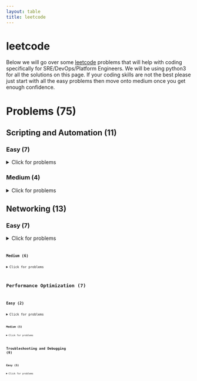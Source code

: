 ```yaml
---
layout: table
title: leetcode
---
```

# leetcode
Below we will go over some [leetcode](https://leetcode.com/problemset/all/) problems that will help with coding specifically for SRE/DevOps/Platform Engineers. We will be using python3 for all the solutions on this page. If your coding skills are not the best please just start with all the easy problems then move onto medium once you get enough confidence. 

# Problems (75)

## Scripting and Automation (11)

### Easy (7)
<details>
<summary>Click for problems</summary>
<ol>
<li><a href="https://leetcode.com/problems/length-of-last-word/">Length of Last Word</a> - Problem #58</li>
<details>
<summary>Summary</summary>
This problem involves manipulating strings, which is a common task in scripting. You need to find the length of the last word in a string.
</details>
<details>
<summary>Solution</summary>
<div class ="blockquote">
<pre>
<code class="language-python line-numbers">
class Solution:
    def lengthOfLastWord(self, s: str) -> int:
        word_list = s.split()
        last_word = word_list[-1]
        lw_count = len(last_word)
        return(lw_count)
</code>
</pre>
</div>
<b>Explanation:</b><br>
- First we split the words by using <code>split</code>. This will remove all of the spaces if there are any in <code>s</code> <br>
- We then grab the last word by indexing the last word <code>word_list[-1]</code> <br>
- We then get the count of the last word by using <code>len</code> and return the count of it. <br>
<br> This is just a simple solution to the problem. We can actually trim the answer if needed to the following:
<div class ="blockquote">
<pre>
<code class="language-python line-numbers">
class Solution:
    def lengthOfLastWord(self, s: str) -> int:
        s = s.rstrip()  #or strip
        return len(s.split()[-1])
</code>
</pre>
</div>
</details>
<li><a href="https://leetcode.com/problems/add-binary/">Add Binary</a> - Problem #67</li>
<details>
<summary>Summary</summary>
This problem simulates binary addition. In scripting, you might encounter scenarios where you need to perform calculations on binary data.
</details>
<details>
<summary>Solution</summary>
<div class ="blockquote">
<pre>
<code class="language-python line-numbers">
class Solution:
    def addBinary(self, a: str, b: str) -> str:
</code>
</pre>
</div>
<b>Explanation:</b><br>
- We use <code>int</code> to convert the string to an integer and use base 2 <br>
- We use <code>format</code> to convert the integer back into binary without the "0b"<br>
Another way that we can solve this is by using <code>bin</code>
Similarly we just remove the first 2 strings.
<div class ="blockquote">
<pre>
<code class="language-python line-numbers">
class Solution:
    def addBinary(self, a: str, b: str) -> str:
        return bin(int(a , 2) + int(b,2))[2:]
</code>
</pre>
</div>
</details>
<li><a href="https://leetcode.com/problems/pascals-triangle-ii/">Pascal&#39;s Triangle II</a> - Problem #119</li>
<details>
<summary>Summary</summary>
This problem deals with generating rows of Pascal's Triangle, which can be used in various automated data generation scenarios.
</details>
<details>
<summary>Solution</summary>
<div class ="blockquote">
<pre>
<code class="language-python line-numbers">
class Solution:
    def getRow(self, rowIndex: int) -> List[int]:
        result = []
        for i in range(0, rowIndex+1):
            result.append([])

            for x in range(0, i + 1):
                if x == 0:
                    result[i].append(1)
                elif i == x:
                    result[i].append(1)
                else:
                    result[i].append((result[i-1][x-1]) + (result[i-1][x]))
        return result[rowIndex]
</code>
</pre>
</div>
<b>Explanation:</b><br>
This problem asks you to return the rowIndex-th (0-based index) row of Pascal's Triangle as a list of integers. Pascal's Triangle is a triangular array of binomial coefficients, where each number is the sum of the two numbers directly above it. The first few rows of Pascal's Triangle look like this:
<div class ="blockquote">
    <pre>
    <code class="language-python line-numbers">
Row 0: [1]
Row 1: [1, 1]
Row 2: [1, 2, 1]
Row 3: [1, 3, 3, 1]
    </code>
</pre>
</div>
<br>
1. We create an empty list called result to store the rows of Pascal's Triangle.
Create an empty list called result to store the rows of Pascal's Triangle.
<br>
2. We then iterate over the rows from 0 to rowIndex, inclusive, using the variable i to represent the current row index.
<br>
3. For each row, append an empty list to the result list. This empty list will be used to store the elements of the current row.
<br>
4. Inside the inner loop, iterate over the elements in the current row from 0 to i, using the variable x to represent the current column index.
<br>
5. For each element, check if it is the first element in the row (i.e., x == 0) or the last element in the row (i.e., i == x). 
If it is either the first or last element, append a 1 to the current row because the first and last elements of each row in Pascal's Triangle are always 1.
<br>
6. If the element is not the first or last element, calculate its value by adding the element from the previous row in the same column (result[i-1][x-1]) and the element from the previous row in the next column (result[i-1][x]). 
This follows the rule of Pascal's Triangle where each element is the sum of the two elements above it.
<br>
7. Append the calculated value to the current row.
<br>
8. Repeat steps 5-7 for all elements in the current row.
<br>
9. Once the inner loop finishes, the current row is complete, and you move on to the next row.
<br>
10. Finally, return the row at the rowIndex index from the result list. 
</details>
<li><a href="https://leetcode.com/problems/merge-sorted-array/">Merge Sorted Array</a> - Problem #88</li>
<details>
<summary>Summary</summary>
This problem is about merging arrays, a common task in scripting when you're working with data from various sources.
</details>
<details>
<summary>Solution</summary>
<div class ="blockquote">
    <pre>
    <code class="language-python line-numbers">
        class Solution:
        def merge(self, nums1: List[int], m: int, nums2: List[int], n: int) -> None:
            while m > 0 and n > 0:
                if nums1[m-1] > nums2[n-1]:
                    nums1[m+n-1] = nums1[m-1]
                    m -= 1
                else:
                    nums1[m+n-1] = nums2[n-1]
                    n -= 1
            for i in range(n):
                nums1[i] = nums2[i]
    </code>
</pre>
</div>
<b>Explanation:</b><br>
To go through this solution, we will go through line by line.<br>
1. starting with the while loop. It will continue as long as both m and n are greater than 0. This will help merge the two arrays.
<br>
2. Inside the loop, we then compare the last element of nums1 at a index of m-1 with the last element of nums2 at index n-1. 
These are the largest elements of each array. 
<br>
3. If the element in nums1 is greater, 
it means that this element should be placed at the end of the merged array, 
which is at index m+n-1 in nums1. So, it assigns the value of nums1[m-1] to nums1[m+n-1]. 
This merges the element from nums1 into the array.
<br>
4. After merging an element from nums1 it decreases m by 1 to move the m pointer to the previous element in nums1 
<br>
5. If the element in nums2 is greater or equal to nums1 then that means that this element should be placed at the end of the merged array.
<br>
6. From the line aboves if statement , we then assign the value of  <code>nums2[n-1] to nums1[m+n-1]</code> to merge the elements from nums2 to nums1
<br>
7. After merging an element from nums2 it decrements n by 1 to move the n pointer to the previous element in nums2
<code>n -= 1</code>
<br>
8. After the while loop exits, there might be remaining elements in <code>nums2</code> that were not merged. This for loop iterates over the remaining elements of nums2 from index 0 to n-1
<code>for i in range(n)</code>
<br>
9. In the for loop, it copies the remaining elements from nums2 into nums1 by merging the remaining elements from nums2 to into nums1 
<code>nums1[i] = nums2[i]</code>
<br>
The key idea here is to work from the end of the arrays towards the beginning,
 which avoids overwriting elements in nums1 before they are compared and merged.
This approach ensures that the merged array is sorted without the need for extra space or creating a new array.

</details>
<li><a href="https://leetcode.com/problems/excel-sheet-column-title/">Excel Sheet Column Title</a> - Problem #168</li>
<details>
<summary>Summary</summary>
In this problem, you convert a column number into the corresponding Excel column title. Such conversions are often encountered in automated data processing.
</details>
<details>
<summary>Solution</summary>
<div class ="blockquote">
    <pre>
    <code class="language-python line-numbers">
        class Solution:
        def convertToTitle(self, columnNumber: int) -> str:
            alphabet="ABCDEFGHIJKLMNOPQRSTUVWXYZ"
            result=""
            while columnNumber:
                columnNumber=columnNumber-1
                result=alphabet[columnNumber%26]+result
                columnNumber=columnNumber//26
            return result
    </code>
    </pre>
    </div>
<b>Explanation:</b><br>
This problem asks you to convert a positive integer,  columnNumber,
 into an Excel sheet column title. Excel column titles are represented using
uppercase English letters, and they follow a pattern similar to base 26 numbering, 
where the digits are represented by the English alphabet (A=1, B=2, ..., Z=26), 
and when the column number exceeds 26, it starts using two-letter combinations (AA=27, AB=28,
 ..., ZZ=702, AAA=703, and so on).
 <br>
 1. We first define alphabet that contains all uppercase letters from A-Z. These strings will be used to map column numbers to titles.
 <br>
 2. We then initializes an empty string result to store the Excel column title 
 <br>
 3. We start a while loop that continues as long as columnNumber is not zero. The loop will gradually convert the column number to column title.
 <br>
 4. Inside of the loop, it subtracts 1 from the columnNumber. This is done to handle the fact that the Excel column numbering starts from 1, but our algorithm will work with 0-based indexing.
 <br>
 5. <code> result = alphabet[columnNumber % 26] + result</code> 
<br>
This calculates the remainder when columnNumber is divided by 26. The remainder corresponds to a letter in the alphabet.
It then takes that letter at the position in the alphabet string and appends it to the beginning of the result string. This builds the Excel column title from right to left.
<br> 
6. <code>columnNumber = columnNumber // 26</code>
<br>
It updates columnNumber by performing an integer division by 26 (columnNumber // 26). 
This reduces columnNumber to the next lower place value.
<br>
The loop will continue with the reduced columnNumber and the next letter is added to the result string.
<br>
This process continues until columnNumber becomes zero, at which point we have constructed the complete Excel column title in the result string.
<br>
7. We finally return the result string which contains the Excel column title corresponding to the input columnNumber.
<br
This algorithm effectively converts a decimal number into a base 26 representation using the English alphabet letters and builds the Excel column title accordingly.

</details>
<li><a href="https://leetcode.com/problems/excel-sheet-column-number/">Excel Sheet Column Number</a> - Problem #171</li>
<details>
<summary>Summary</summary>
</details>

<details>
<summary>Solution</summary>
</details>
<li><a href="https://leetcode.com/problems/single-number/">Single Number</a> - Problem #136</li>
<details>
<summary>Summary</summary>
This problem involves finding a single number in an array where all other numbers appear twice. It's a common task in automated data analysis.
</details>

<details>
<summary>Solution</summary>
</details>
</ol>

</details>

### Medium (4)
<details>
<summary>Click for problems</summary>
<ol>
<li><a href="https://leetcode.com/problems/count-and-say/">Count and Say</a> - Problem #38</li>
<details>
<summary>Summary</summary>
This problem involves generating sequences based on previous values, which can be useful for generating automated sequences of data.
</details>

<details>
<summary>Solution</summary>
</details>
<li><a href="https://leetcode.com/problems/reverse-words-in-a-string/">Reverse Words in a String</a> - Problem #151</li>
<details>
<summary>Summary</summary>
Similar to the previous problem, this asks you to reverse the words in a string but not in-place. Scripting can help automate this process.
</details>

<details>
<summary>Solution</summary>
</details>
<li><a href="https://leetcode.com/problems/basic-calculator-ii/">Basic Calculator II</a> - Problem #227</li>
<details>
<summary>Summary</summary>
In this problem, you're asked to reverse the order of words in a string, which can be useful for automating text transformations.
</details>

<details>
<summary>Solution</summary>
</details>
<li><a href="https://leetcode.com/problems/group-anagrams/">Group Anagrams</a> - Problem #49</li>
<details>
<summary>Summary</summary>
Automating the process of grouping anagrams from a given list of words is applicable to this problem, aligning with scripting and automation concepts.
</details>

<details>
<summary>Solution</summary>
</details>
</ol>
</details>


## Networking (13)

### Easy (7)
<details>
<summary>Click for problems</summary>
<ol>
<li><a href="https://leetcode.com/problems/first-unique-character-in-a-string/">First Unique Character in a String</a> - Problem #387</li>
<details>
<summary>Summary</summary>
Relates to processing strings, which is fundamental in networking protocols for parsing and validation.
</details>

<details>
<summary>Solution</summary>
class Solution:
    def strStr(self, haystack: str, needle: str) -> int:
        while needle in haystack:
            res = haystack.index(needle)
            return res
        else:
            return -1
        </code>
    </pre>
    </div>
</details>
<li><a href="https://leetcode.com/problems/implement-strstr/">Implement strStr()</a> - Problem #28</li>
<details>
<summary>Summary</summary>
In networking, substring matching is used in various applications, from pattern matching to searching for headers in network packets.
</details>
<details>
<summary>Solution</summary>
<div class ="blockquote">
    <pre>
    <code class="language-python line-numbers">
        class Solution:
        def strStr(self, haystack: str, needle: str) -> int:
            while needle in haystack:
                res = haystack.index(needle)
                return res
            else:
                return -1
    
        </code>
    </pre>
**Explanation**

</div>
</details>
<li><a href="https://leetcode.com/problems/valid-anagram/">Valid Anagram</a> - Problem #242</li>
<details>
<summary>Summary</summary>
String manipulation, such as character sorting, is used in various networking applications, such as checksum calculations.
</details>

<details>
<summary>Solution</summary>
<div class ="blockquote">
    <pre>
    <code class="language-python line-numbers">
class Solution:
    def isAnagram(self, s: str, t: str) -> bool:
        if sorted(s) == sorted(t):
            return True
        else:
            return False
        </code>
    </pre>
**Explanation**

</div>
</details>
<li><a href="https://leetcode.com/problems/isomorphic-strings/">Isomorphic Strings</a> - Problem #205</li>
<details>
<summary>Summary</summary>
Understanding character mappings is important in networking tasks like encoding and decoding.
</details>

<details>
<summary>Solution</summary>
<div class ="blockquote">
    <pre>
    <code class="language-python line-numbers">
class Solution:
    def isIsomorphic(self, s: str, t: str) -> bool:
        if len(s) != len(t):
            return False
        else:
            d1, d2 = {}, {}
            for i in range(len(s)):
                str1, str2 = s[i], t[i]
                if str1 not in d1:
                    d1[str1] = str2
                if str2 not in d2:
                    d2[str2] = str1
                if d1[str1] != str2 or d2[str2] != str1:
                    return False
        return True
    </code>
</pre>

**Explanation**

</div>

</details>
<li><a href="https://leetcode.com/problems/pascals-triangle/">Pascal&#39;s Triangle</a> - Problem #118</li>
<details>
<summary>Summary</summary>
While not a direct analogy, data organization and computation are crucial in networking protocols and data transmission.
</details>

<details>
<summary>Solution</summary>
<div class ="blockquote">
    <pre>
    <code class="language-python line-numbers">
        class Solution:
        def generate(self, numRows: int) -> List[List[int]]:
            result = []
            for i in range(0, numRows):
                result.append([])
    
                for x in range(0, i + 1):
                    if x == 0:
                        result[i].append(1)
                    elif i == x:
                        result[i].append(1)
                    else:
                        result[i].append((result[i-1][x-1]) + (result[i-1][x]))
            return result
    </code>
</pre>

**Explanation**

</div>

</details>
<li><a href="https://leetcode.com/problems/move-zeroes/">Move Zeroes</a> - Problem #283</li>
<details>
<summary>Summary</summary>
In networking, data reorganization may be necessary for efficient data transmission.
</details>

<details>
<summary>Solution</summary>
<div class ="blockquote">
    <pre>
    <code class="language-python line-numbers">
        class Solution:
        def moveZeroes(self, nums: List[int]) -> None:
            """
            Do not return anything, modify nums in-place instead.
            """
            for i in nums:
                if i == 0:
                    nums.remove(i)
                    nums.append(0)
    </code>
</pre>

**Explanation**

</details>
<li><a href="https://leetcode.com/problems/reverse-vowels-of-a-string/">Reverse Vowels of a String</a> - Problem #345</li>
<details>
<summary>Summary</summary>
String manipulation and transformation are important in many text-based networking applications.
</details>

<details>
<summary>Solution</summary>
<div class ="blockquote">
    <pre>
    <code class="language-python line-numbers">
        def reverseVowels(self, s: str) -> str:
        vowels = re.findall('[aeiouAEIOU]', s)
        return re.sub('[aeiouAEIOU]', lambda _ : vowels.pop(), s)

    </code>
</pre>

**Explanation**

</details>
</ol>
</details>

### Medium (6)
<details>
<summary>Click for problems</summary>
<ol>
<li><a href="https://leetcode.com/problems/3sum/">3Sum</a> - Problem #15</li>
<details>
<summary>Summary</summary>
In networking, searching for patterns or matches within data streams is a common task.
</details>

<details>
<summary>Solution</summary>
</details>
<li><a href="https://leetcode.com/problems/longest-palindromic-substring/">Longest Palindromic Substring</a> - Problem #5</li>
<details>
<summary>Summary</summary>
String processing is essential in networking, such as when parsing and validating URLs or extracting specific data.
</details>

<details>
<summary>Solution</summary>
</details>
<li><a href="https://leetcode.com/problems/zigzag-conversion/">ZigZag Conversion</a> - Problem #6</li>
<details>
<summary>Summary</summary>
Resembles data reformatting tasks seen in networking, such as transforming data for compatibility.
</details>

<details>
<summary>Solution</summary>
</details>
<li><a href="https://leetcode.com/problems/rotate-image/">Rotate Image</a> - Problem #48</li>
<details>
<summary>Summary</summary>
Transforming data, as in rotating an image, is analogous to data transformation in networking tasks.
</details>

<details>
<summary>Solution</summary>
</details>
<li><a href="https://leetcode.com/problems/longest-consecutive-sequence/">Longest Consecutive Sequence</a> - Problem #128</li>
<details>
<summary>Summary</summary>
</details>

<details>
<summary>Solution</summary>
</details>
<li><a href="https://leetcode.com/problems/find-peak-element/">Find Peak Element</a> - Problem #162</li>
<details>
<summary>Summary</summary>
Relates to analyzing sequences of data, important in networking for detecting patterns and trends.
</details>

<details>
<summary>Solution</summary>
</details>
</ol>
</details>


## Performance Optimization (7)

### Easy (2)
<details>
<summary>Click for problems</summary>
<ol>
<li><a href="https://leetcode.com/problems/best-time-to-buy-and-sell-stock/">Best Time to Buy and Sell Stock</a> - Problem #121</li>
<details>
<summary>Summary</summary>
</details>

<details>
<summary>Solution</summary>
<div class ="blockquote">
    <pre>
    <code class="language-python line-numbers">
        class Solution:
        def maxProfit(self, prices: List[int]) -> int:
            if not prices:
                return 0
    
            maxProfit = 0
            minPurchase = prices[0]
            for i in range(1, len(prices)):		
                maxProfit = max(maxProfit, prices[i] - minPurchase)
                minPurchase = min(minPurchase, prices[i])
            return maxProfit

    </code>
</pre>

**Explanation**
</details>
<li><a href="https://leetcode.com/problems/merge-two-sorted-lists/">Merge Two Sorted Lists</a> - Problem #21</li>
<details>
<summary>Summary</summary>
</details>

<details>
<summary>Solution</summary>
<div class ="blockquote">
    <pre>
    <code class="language-python line-numbers">
        class Solution:
        def mergeTwoLists(self, list1: Optional[ListNode], list2: Optional[ListNode]) -> Optional[ListNode]:
            
            merged = ListNode() # Create an empty ListNode to serve as the dummy node for the merged list.
            current = merged # Initialize a pointer 'current' to the dummy node.
            # The while loop iterates as long as there are elements in both list1 and list2. Inside the loop, we compare the values of the current nodes in both lists
            while list1 and list2: 
                if list1.val <= list2.val:  # Append the smaller value from list1.
                    current.next = list1  # Move the pointer in list1 to the next node.
                    list1 = list1.next # Move the pointer in list1 to the next node.
                else:
                    current.next = list2 # # Append the smaller value from list2.
                    list2 = list2.next # Move the pointer in list2 to the next node.
                current = current.next  # Move the 'current' pointer to the newly appended node.
            # Append any remaining elements from list1 or list2
            if list1:
                current.next = list1 
            elif list2:
                current.next = list2
            return merged.next  # Return the merged list starting from the first node.
    

    </code>
</pre>
</div>
**Explanation**
merged = ListNode(): We create an empty ListNode named merged to serve as the dummy node for the merged list. This dummy node helps simplify the merging process by providing a starting point for the merged list.

current = merged: We initialize a pointer current to the dummy node merged. This pointer will be used to traverse and build the merged list.

The while loop iterates as long as there are elements in both list1 and list2. Inside the loop, we compare the values of the current nodes in both lists and append the node with the smaller value to the merged list.

current.next = list1 or current.next = list2: We update the next attribute of the current node to point to the smaller node between list1 and list2. This effectively appends the smaller node to the merged list.

list1 = list1.next or list2 = list2.next: We move the pointer in the corresponding input list (list1 or list2) to the next node, as we've already appended the current node to the merged list.

current = current.next: We move the current pointer to the newly appended node in the merged list so that the next iteration appends the next smallest node.

After the loop completes, we check if there are any remaining elements in list1 or list2 and append them to the merged list if necessary.

Finally, we return the merged list starting from the node after the dummy node (merged.next) to exclude the dummy node from the final result.
</details>

</ol>
</details>

### Medium (5)
<details>
<summary>Click for problems</summary>
<ol>
<li><a href="https://leetcode.com/problems/maximum-subarray/">Maximum Subarray</a> - Problem #53</li>
<details>
<summary>Summary</summary>
</details>

<details>
<summary>Solution</summary>
</details>
<li><a href="https://leetcode.com/problems/longest-substring-without-repeating-characters/">Longest Substring Without Repeating Characters</a> - Problem #3</li>
<details>
<summary>Summary</summary>
Optimizing substring calculations, similar to optimizing data processing tasks.
</details>

<details>
<summary>Solution</summary>
</details>
<li><a href="https://leetcode.com/problems/container-with-most-water/">Container With Most Water</a> - Problem #11</li>
<details>
<summary>Summary</summary>
Optimization of container volume calculations, similar to optimizing data allocation in a system.
</details>

<details>
<summary>Solution</summary>
</details>
<li><a href="https://leetcode.com/problems/search-in-rotated-sorted-array/">Search in Rotated Sorted Array</a> - Problem #33</li>
<details>
<summary>Summary</summary>
 Optimization of search algorithms, crucial in optimizing data retrieval processes.
</details>

<details>
<summary>Solution</summary>
</details>
<li><a href="https://leetcode.com/problems/word-search/">Word Search</a> - Problem #79</li>
<details>
<summary>Summary</summary>
Optimization of pattern searching tasks, which is similar to optimizing data processing for finding specific patterns.
</details>

<details>
<summary>Solution</summary>
</details>
</ol>
</details>

## Troubleshooting and Debugging (9)

### Easy (5)
<details>
<summary>Click for problems</summary>
<ol>
<li><a href="https://leetcode.com/problems/two-sum/">Two Sum</a> - Problem #1</li>
<details>
<summary>Summary</summary>
This problem requires problem-solving and debugging skills, similar to identifying issues and bugs in distributed systems.
</details>

<details>
<summary>Solution</summary>
<div class ="blockquote">
    <pre>
    <code class="language-python line-numbers">
        class Solution:
        def twoSum(self, nums: List[int], target: int) -> List[int]:
            res=[]
            for i in range(len(nums)):
                for a in range(i+1,len(nums)):
                    if (nums[i]+nums[a]==target):
                        res.append(i)
                        res.append(a)
                        break     
            return res

    </code>
</pre>

**Explanation**

</details>
<li><a href="https://leetcode.com/problems/palindrome-number/">Palindrome Number</a> - Problem #9</li>
<details>
<summary>Summary</summary>
Involves checking for palindromes, akin to debugging and validating data correctness.
</details>

<details>
<summary>Solution</summary>
<div class ="blockquote"><pre>
    <code class="language-python line-numbers">
        class Solution:
        def isPalindrome(self, x: int) -> bool:
            a = ''.join(reversed(str(x)))
            if a == str(x):
                return True
            else:
                return False

    </code>
</pre>
</div>

</details>
<li><a href="https://leetcode.com/problems/longest-common-prefix/">Longest Common Prefix</a> - Problem #14</li>
<details>
<summary>Summary</summary>
Similar to identifying common patterns, a crucial skill in debugging distributed systems.
</details>

<details>
<summary>Solution</summary>
<div class ="blockquote"><pre>
    <code class="language-python line-numbers">
        class Solution:
        def isPalindrome(self, x: int) -> bool:
            a = ''.join(reversed(str(x)))
            if a == str(x):
                return True
            else:
                return False

    </code>
</pre></div>
</details>
<li><a href="https://leetcode.com/problems/valid-parentheses/">Valid Parentheses</a> - Problem #20</li>
<details>
<summary>Summary</summary>
Debugging skills are important in verifying the correctness of algorithms, a key aspect of troubleshooting.
</details>

<details>
<summary>Solution</summary>
<div><pre>
    <code class="language-python line-numbers">
        class Solution:
        def isValid(self, s: str) -> bool:
            while '()' in s or '[]'in s or '{}' in s:
                s = s.replace('()','').replace('[]','').replace('{}','')
            if len(s) !=0:
                return False
            else:
                return True

    </code>
</pre>
</div>
</details>

### Medium (4)
<details>
<summary>Click for problems</summary>
<ol>
<li><a href="https://leetcode.com/problems/compare-version-numbers/">Compare Version Numbers</a> - Problem #165</li>
<details>
<summary>Summary</summary>
Debugging and problem-solving for version comparison, similar to identifying compatibility issues in distributed systems.
</details>

<details>
<summary>Solution</summary>
</details>
<li><a href="https://leetcode.com/problems/decode-string/">Decode String</a> - Problem #394</li>
<details>
<summary>Summary</summary>
Debugging and problem-solving for decoding tasks, similar to fixing issues with data transformations.
</details>

<details>
<summary>Solution</summary>
</details>
<li><a href="https://leetcode.com/problems/top-k-frequent-words/">Top K Frequent Words</a> - Problem #692</li>
<details>
<summary>Summary</summary>
Debugging and problem-solving related to frequent item calculations, similar to identifying and fixing issues with data analysis.
</details>

<details>
<summary>Solution</summary>
</details>
<li><a href="https://leetcode.com/problems/multiply-strings/">Multiply Strings</a> - Problem #43</li>
<details>
<summary>Summary</summary>
Debugging and optimizing string multiplication algorithms, crucial in identifying and fixing performance bottlenecks
</details>

<details>
<summary>Solution</summary>
</details>
</ol>

</details>


## Database Design and Querying (14)

### Easy (6)
<details>
<summary>Click for problems</summary>
<ol>
<li><a href="https://leetcode.com/problems/combine-two-tables/">Combine Two Tables</a> - Problem #175</li>
<details>
<summary>Summary</summary>
This problem involves using SQL <code>JOIN</code> to combine information from two different tables based on a common key.
</details>

<details>
<summary>Solution</summary>
</details>
<li><a href="https://leetcode.com/problems/rising-temperature/">Rising Temperature</a> - Problem #197</li>
<details>
<summary>Summary</summary>
This problem focuses on querying a <code>Weather</code> table to find days where the temperature was higher than the previous day.
</details>

<details>
<summary>Solution</summary>
</details>
<li><a href="https://leetcode.com/problems/big-countries/">Big Countries</a> - Problem #595</li>
<details>
<summary>Summary</summary>
This problem involves selecting countries with a population greater than 250 million or an area greater than 3 million square kilometers using SQL.
</details>

<details>
<summary>Solution</summary>
</details>
<li><a href="https://leetcode.com/problems/employees-earning-more-than-their-managers/">Employees Earning More Than Their Managers</a> - Problem #181</li>
<details>
<summary>Summary</summary>
In this problem, you need to compare salaries between employees and their managers using SQL queries.
</details>

<details>
<summary>Solution</summary>
</details>
<li><a href="https://leetcode.com/problems/customers-who-never-order/">Customers Who Never Order</a> - Problem #183</li>
<details>
<summary>Summary</summary>
This problem requires identifying customers who have never placed an order by using a combination of SQL <code>JOIN</code> and <code>NOT EXISTS</code>.
</details>

<details>
<summary>Solution</summary>
</details>
<li><a href="https://leetcode.com/problems/duplicate-emails/">Duplicate Emails</a> - Problem #182</li>
<details>
<summary>Summary</summary>
The task here is to find duplicate email addresses from a <code>Person</code> table using SQL queries.
</details>

<details>
<summary>Solution</summary>
</details>
</ol>

</details>

### Medium (8)
<details>
<summary>Click for problems</summary>
<ol>
<li><a href="https://leetcode.com/problems/nth-highest-salary/">Nth Highest Salary</a> - Problem #177</li>
<details>
<summary>Summary</summary>
This problem involves finding the Nth highest salary using SQL.
</details>

<details>
<summary>Solution</summary>
</details>
<li><a href="https://leetcode.com/problems/consecutive-numbers/">Consecutive Numbers</a> - Problem #180</li>
<details>
<summary>Summary</summary>
The task is to find numbers that appear at least three times consecutively in a table using SQL queries.
</details>

<details>
<summary>Solution</summary>
</details>
<li><a href="https://leetcode.com/problems/exchange-seats/">Exchange Seats</a> - Problem #626</li>
<details>
<summary>Summary</summary>
This problem involves simulating a classroom seating arrangement and exchanging the seats of adjacent students. You are given a table that represents the current seating arrangement with student IDs and their corresponding seats. The task is to design a query that exchanges the seats of adjacent students, assuming that the total number of students is even.

This problem demonstrates the use of SQL queries to manipulate and update data in a database table. The problem tests your ability to work with relational data, update specific rows, and perform conditional updates based on the positions of students.

In a real-world scenario, this problem reflects how database queries can be used to manage seating arrangements, perform data updates, and ensure data consistency. It showcases your skills in writing efficient and effective SQL queries to perform specific tasks within a database environment.
</details>

<details>
<summary>Solution</summary>
</details>
<li><a href="https://leetcode.com/problems/product-price-at-a-given-date/">Product Price at a Given Date</a> - Problem #1164</li>
<details>
<summary>Summary</summary>
This problem involves querying a database to find the price of a product at a given date. It requires crafting SQL queries to filter products based on their price history and the provided date. The problem tests your ability to retrieve historical data from a database and filter it based on specific conditions.
</details>

<details>
<summary>Solution</summary>
</details>
<li><a href="https://leetcode.com/problems/second-highest-salary/">Second Highest Salary</a>  - Problem #176</li>
<details>
<summary>Summary</summary>
</details>

<details>
<summary>Solution</summary>
</details>
<li><a href="https://leetcode.com/problems/last-person-to-fit-in-the-bus/">Last Person to Fit in the Bus</a> - Problem #1204</li>
<details>
<summary>Summary</summary>
This problem is about simulating elevator trips for a building. You need to design a query to determine who was the last person to fit in the elevator after a certain time. It involves joining tables, filtering data based on specific conditions, and finding the maximum value. The problem mirrors real-world scenarios where database queries are used to manage and analyze data about people and events.
</details>

<details>
<summary>Solution</summary>
</details>
<li><a href="https://leetcode.com/problems/tree-node/">Tree Node</a> - Problem #608</li>
<details>
<summary>Summary</summary>
This problem involves working with a database table representing a tree structure. You need to design a query to retrieve information about parent and child relationships within the tree. It's an example of how databases can be used to model hierarchical structures and retrieve data based on those relationships.
</details>

<details>
<summary>Solution</summary>
</details>
<li><a href="https://leetcode.com/problems/rank-scores/">Rank Scores</a> - Problem #178</li>
<details>
<summary>Summary</summary>
In this problem, you are tasked with ranking scores in a database table. You need to design a query that assigns ranks to scores while handling cases of ties. This problem is a classic example of using SQL to generate rankings and order data based on certain criteria.
</details>

<details>
<summary>Solution</summary>
</details>
</ol>
</details>


## Distributed Systems (11)

### Easy (5)
<details>
<summary>Click for problems</summary>
<ol>
<li><a href="https://leetcode.com/problems/nim-game/">Nim Game</a> - Problem #292</li>
<details>
<summary>Summary</summary>
This problem illustrates game strategy in a distributed context, akin to making decisions in a distributed environment.
</details>

<details>
<summary>Solution</summary>
</details>
<li><a href="https://leetcode.com/problems/flood-fill/">Flood Fill</a> - Problem #733</li>
<details>
<summary>Summary</summary>
This problem simulates the spread of information through cells, similar to data propagation in distributed systems.
</details>

<details>
<summary>Solution</summary>
</details>
<li><a href="https://leetcode.com/problems/to-lower-case/">To Lower Case</a> - Problem #709</li>
<details>
<summary>Summary</summary>
This problem demonstrates converting strings to lowercase, which is crucial in distributed systems for standardizing data formats.
</details>

<details>
<summary>Solution</summary>
</details>
<li><a href="https://leetcode.com/problems/climbing-stairs/">Climbing Stairs</a> - Problem #70</li>
<details>
<summary>Summary</summary>
This problem compares to distributed problems with multiple paths, where optimizing traversal becomes essential.
</details>

<details>
<summary>Solution</summary>
</details>
<li><a href="https://leetcode.com/problems/balanced-binary-tree/">Balanced Binary Tree</a> - Problem #110</li>
<details>
<summary>Summary</summary>
Balancing a binary tree is essential in distributed databases for optimizing data storage and retrieval.
</details>

<details>
<summary>Solution</summary>
</details>
</ol>

</details>

### Medium (6)
<details>
<summary>Click for problems</summary>
<ol>
<li><a href="https://leetcode.com/problems/network-delay-time/">Network Delay Time</a> - Problem #743</li>
<details>
<summary>Summary</summary>
This problem mimics the propagation of information through a distributed network, similar to data transmission delays.
</details>

<details>
<summary>Solution</summary>
</details>
<li><a href="https://leetcode.com/problems/number-of-islands/">Number of Islands</a> - Problem #200</li>
<details>
<summary>Summary</summary>
This problem relates to distributed computation by simulating the spread of information through connected components in a grid.
</details>

<details>
<summary>Solution</summary>
</details>
<li><a href="https://leetcode.com/problems/course-schedule/">Course Schedule</a> - Problem #207</li>
<details>
<summary>Summary</summary>
This problem reflects dependencies in distributed task scheduling, which is crucial for resource allocation
</details>

<details>
<summary>Solution</summary>
</details>
<li><a href="https://leetcode.com/problems/as-far-from-land-as-possible/">As Far from Land as Possible</a> - Problem #1162</li>
<details>
<summary>Summary</summary>
This problem involves measuring distances between nodes, similar to distance calculations in a distributed spatial context.
</details>

<details>
<summary>Solution</summary>
</details>
<li><a href="https://leetcode.com/problems/rotting-oranges/">Rotting Oranges</a> - Problem #994</li>
<details>
<summary>Summary</summary>
This problem simulates distributed state changes and their propagation, similar to message passing in distributed systems.
</details>

<details>
<summary>Solution</summary>
</details>
<li><a href="https://leetcode.com/problems/evaluate-division/">Evaluate Division</a> - Problem #399</li>
<details>
<summary>Summary</summary>
This problem resembles graph traversal and calculations, which are often seen in distributed systems' computations.
</details>

<details>
<summary>Solution</summary>
</details>
</ol>
</details>

## System Design and Architecture (10)

### Easy (4)
<details>
<summary>Click for problems</summary>
<ol>
<li><a href="https://leetcode.com/problems/design-hashset/">Design HashSet</a> - Problem #705</li>
<details>
<summary>Summary</summary>
<p>In this problem, you&#39;re required to design a simple HashSet data structure, supporting basic operations like insertion, deletion, and checking for the presence of an element. While this problem might seem straightforward, it has some underlying connections to system design and architecture concepts:</p>
<ol>
<li><p><strong>Data Modeling and Storage:</strong> When designing a HashSet, you need to think about how to organize and store the data efficiently. This can relate to database schema design in a larger system, where you would consider how to store and access data optimally.</p>
</li>
<li><p><strong>Data Access Optimization:</strong> In a larger system, quick access to data is crucial. When designing a HashSet, you&#39;re challenged to implement efficient lookup and manipulation operations, similar to how efficient data retrieval is a key consideration in designing systems.</p>
</li>
<li><p><strong>Collision Handling:</strong> Hash collisions can occur when multiple elements map to the same hash value. This connects to concepts of distributed systems and hashing techniques, which are relevant when handling data across multiple servers.</p>
</li>
<li><p><strong>Concurrency and Consistency:</strong> While the problem might not explicitly require it, in a distributed system, you would need to consider issues like concurrent access and maintaining data consistency. This mirrors challenges faced in distributed databases and systems.</p>
</li>
<li><p><strong>Scalability:</strong> While the problem doesn&#39;t specifically touch on this, when designing a HashSet for a large-scale system, you&#39;d need to think about how to make the data structure scalable, possibly by sharding or partitioning data across different nodes.</p>
</li>
<li><p><strong>Data Integrity and Error Handling:</strong> Ensuring that your HashSet functions correctly and handles errors gracefully is akin to ensuring data integrity and handling exceptions in a real-world system.</p>
</li>
</ol>
<p>While this problem isn&#39;t a full-blown system design challenge, it provides a microcosm of considerations that come into play when designing and implementing data structures in a larger system. It&#39;s about making design choices that optimize for performance, reliability, and scalability—core tenets of system design and architecture.</p>
</details>
<details>
<summary>Problem</summary>
<p>Design a HashSet without using any built-in hash table libraries.</p>
<p>Implement <code>MyHashSet</code> class:</p>
<ul>
<li><code>void add(key)</code> Inserts the value <code>key</code> into the HashSet.</li>
<li><code>bool contains(key</code>) Returns whether the value <code>key</code> exists in the HashSet or not.</li>
<li><code>void remove(key)</code> Removes the value <code>key</code> in the HashSet. If <code>key</code> does not exist in the HashSet, do nothing</li>
</ul>
<p><strong>Example 1:</strong></p>
<p><strong>Input</strong></p>
<pre><code>[<span class="hljs-string">"MyHashSet"</span>, <span class="hljs-string">"add"</span>, <span class="hljs-string">"add"</span>, <span class="hljs-string">"contains"</span>, <span class="hljs-string">"contains"</span>, <span class="hljs-string">"add"</span>, <span class="hljs-string">"contains"</span>, <span class="hljs-string">"remove"</span>, <span class="hljs-string">"contains"</span>]
[[], [<span class="hljs-number">1</span>], [<span class="hljs-number">2</span>], [<span class="hljs-number">1</span>], [<span class="hljs-number">3</span>], [<span class="hljs-number">2</span>], [<span class="hljs-number">2</span>], [<span class="hljs-number">2</span>], [<span class="hljs-number">2</span>]]
</code></pre><p><strong>Output</strong></p>
<pre><code>[<span class="hljs-literal">null</span>, <span class="hljs-literal">null</span>, <span class="hljs-literal">null</span>, <span class="hljs-literal">true</span>, <span class="hljs-literal">false</span>, <span class="hljs-literal">null</span>, <span class="hljs-literal">true</span>, <span class="hljs-literal">null</span>, <span class="hljs-literal">false</span>]
</code></pre><p><strong>Explanation</strong></p>
<pre><code><span class="hljs-type">MyHashSet</span> myHashSet = <span class="hljs-function"><span class="hljs-keyword">new</span> <span class="hljs-title">MyHashSet</span>();
<span class="hljs-title">myHashSet</span>.<span class="hljs-title">add</span>(<span class="hljs-number">1</span>);      <span class="hljs-comment">// set = [1]</span>
<span class="hljs-title">myHashSet</span>.<span class="hljs-title">add</span>(<span class="hljs-number">2</span>);      <span class="hljs-comment">// set = [1, 2]</span>
<span class="hljs-title">myHashSet</span>.<span class="hljs-title">contains</span>(<span class="hljs-number">1</span>); <span class="hljs-comment">// return True</span>
<span class="hljs-title">myHashSet</span>.<span class="hljs-title">contains</span>(<span class="hljs-number">3</span>); <span class="hljs-comment">// return False, (not found)</span>
<span class="hljs-title">myHashSet</span>.<span class="hljs-title">add</span>(<span class="hljs-number">2</span>);      <span class="hljs-comment">// set = [1, 2]</span>
<span class="hljs-title">myHashSet</span>.<span class="hljs-title">contains</span>(<span class="hljs-number">2</span>); <span class="hljs-comment">// return True</span>
<span class="hljs-title">myHashSet</span>.<span class="hljs-title">remove</span>(<span class="hljs-number">2</span>);   <span class="hljs-comment">// set = [1]</span>
<span class="hljs-title">myHashSet</span>.<span class="hljs-title">contains</span>(<span class="hljs-number">2</span>); <span class="hljs-comment">// return False, (already removed)</span></span>
</code></pre><p><strong>Constraints:</strong></p>
<ul>
<li><code>0 &lt;= key &lt;= 106</code></li>
<li>At most 10<sup>4</sup> calls will be made to <code>add</code>, <code>remove</code>, and <code>contains</code>.</li>
</ul>
</details>
<details>
<summary>Solution</summary>


</details>
<li><a href="https://leetcode.com/problems/implement-queue-using-stacks/">Implement Queue using Stacks</a> - Problem #232</li>
<details>
<summary>Summary</summary>
This problem involves designing a queue using stacks. It tests your ability to create a data structure that emulates a queue's behavior using another data structure. Such design considerations are important when implementing efficient data processing pipelines.
</details>
<details>
<summary>Solution</summary>
</details>
<li><a href="https://leetcode.com/problems/implement-queue-using-stacks/">Implement Queue using Stacks</a> - Problem #225</li>
<details>
<summary>Summary</summary>
Reinforces the concept of designing a queue using stacks, further illustrating the relationship between different data structures.
</details>
<details>
<summary>Solution</summary>
</details>
<li><a href="https://leetcode.com/problems/next-greater-element-i/">Next Greater Element I</a> - Problem #496</li>
<details>
<summary>Summary</summary>
This problem reinforces the concept of designing a queue using stacks, further illustrating the relationship between different data structures.
</details>
<details>
<summary>Solution</summary>
</details>
</ol>
</details>

### Medium (6)
<details>
<summary>Click for problems</summary>
<ol>
<li><a href="https://leetcode.com/problems/lru-cache/">LRU Cache</a> - Problem #146</li>
<details>
<summary>Summary</summary>
Designing a least recently used (LRU) cache involves managing data eviction strategies efficiently, which is crucial in system design where memory management and caching play a role.
</details>
<details>
<summary>Solution</summary>
</details>
<li><a href="https://leetcode.com/problems/reorder-routes-to-make-all-paths-lead-to-the-city-zero/">Reorder Routes to Make All Paths Lead to the City Zero</a> - Problem #1466</li>
<details>
<summary>Summary</summary>
This problem simulates reordering routes in a directed graph to centralize paths. In system design, centralized data processing and communication can improve efficiency and reduce latency.
</details>
<details>
<summary>Solution</summary>
</details>
<li><a href="https://leetcode.com/problems/min-stack/">Min Stack</a> - Problem #155</li>
<details>
<summary>Summary</summary>
This problem requires designing a stack that supports constant-time retrieval of the minimum element. It relates to designing data structures that optimize for certain operations, which is a fundamental aspect of system design and architecture.
</details>
<details>
<summary>Solution</summary>
</details>
<li><a href="https://leetcode.com/problems/count-unhappy-friends/">Count Unhappy Friends</a> - Problem #1583</li>
<details>
<summary>Summary</summary>
This problem requires designing a mechanism to count unhappy friends based on their preferences. This concept is similar to data analysis and pattern recognition in larger-scale systems.
</details>
<details>
<summary>Solution</summary>
</details>
<li><a href="https://leetcode.com/problems/construct-binary-tree-from-preorder-and-inorder-traversal/">Construct Binary Tree from Preorder and Inorder Traversal</a> - Problem #105</li>
<details>
<summary>Summary</summary>
In system design, constructing complex data structures efficiently from partial information can be crucial for optimization.
</details>
<details>
<summary>Solution</summary>
</details>
<li><a href="https://leetcode.com/problems/accounts-merge/">Accounts Merge</a> - Problem #721</li>
<details>
<summary>Summary</summary>
This problem involves designing a mechanism to merge user accounts, which is analogous to merging data and records in a larger system.
</details>
<details>
<summary>Solution</summary>
</details>
</ol>
</details>
